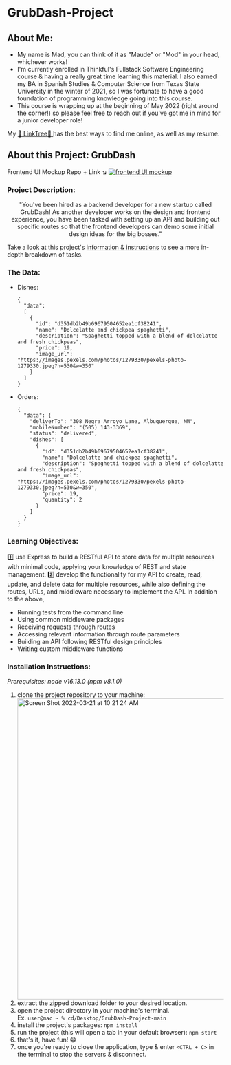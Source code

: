# GrubDash-Project
## About Me:
- My name is Mad, you can think of it as "Maude" or "Mod" in your head, whichever works!
- I'm currently enrolled in Thinkful's Fullstack Software Engineering course & having a really great time learning this material. I also earned my BA in Spanish Studies & Computer Science from Texas State University in the winter of 2021, so I was fortunate to have a good foundation of programming knowledge going into this course. 
- This course is wrapping up at the beginning of May 2022 (right around the corner!) so please feel free to reach out if you've got me in mind for a junior developer role! 

My [🌲 LinkTree🌲 ](https://linktr.ee/madgodinez) has the best ways to find me online, as well as my resume. 

## About this Project: GrubDash
Frontend UI Mockup Repo + Link ↘️
<a href="https://github.com/Thinkful-Ed/starter-grub-dash-front-end">
  <img src="https://s3.us-west-2.amazonaws.com/secure.notion-static.com/d7eb3755-f038-463d-bf97-cc854a87c237/Untitled.png?X-Amz-Algorithm=AWS4-HMAC-SHA256&X-Amz-Content-Sha256=UNSIGNED-PAYLOAD&X-Amz-Credential=AKIAT73L2G45EIPT3X45%2F20220328%2Fus-west-2%2Fs3%2Faws4_request&X-Amz-Date=20220328T210655Z&X-Amz-Expires=86400&X-Amz-Signature=b5a04de9fc9e817dd4d41eea937eb14de12732dba6c744fa9784edc1520b9c0a&X-Amz-SignedHeaders=host&response-content-disposition=filename%20%3D%22Untitled.png%22&x-id=GetObject" alt="frontend UI mockup" />
</a>

### Project Description: 
<p align="center">
"You've been hired as a backend developer for a new startup called GrubDash! As another developer works on the design and frontend experience, you have been tasked with setting up an API and building out specific routes so that the frontend developers can demo some initial design ideas for the big bosses."
</p>

Take a look at this project's [information & instructions](https://github.com/mad-godinez/GrubDash-Project/blob/main/instructions.md#input-validation) to see a more in-depth breakdown of tasks. 

### The Data:
- Dishes:
  ```
  {
    "data": 
    [
      {
        "id": "d351db2b49b69679504652ea1cf38241",
        "name": "Dolcelatte and chickpea spaghetti",
        "description": "Spaghetti topped with a blend of dolcelatte and fresh chickpeas",
        "price": 19,
        "image_url": "https://images.pexels.com/photos/1279330/pexels-photo-1279330.jpeg?h=530&w=350"
      }
    ]
  }
  ```
- Orders:
  ```
  {
    "data": {
      "deliverTo": "308 Negra Arroyo Lane, Albuquerque, NM",
      "mobileNumber": "(505) 143-3369",
      "status": "delivered",
      "dishes": [
        {
          "id": "d351db2b49b69679504652ea1cf38241",
          "name": "Dolcelatte and chickpea spaghetti",
          "description": "Spaghetti topped with a blend of dolcelatte and fresh chickpeas",
          "image_url": "https://images.pexels.com/photos/1279330/pexels-photo-1279330.jpeg?h=530&w=350",
          "price": 19,
          "quantity": 2
        }
      ]
    }
  }
  ```
### Learning Objectives:
1️⃣ use Express to build a RESTful API to store data for multiple resources with minimal code, applying your knowledge of REST and state management.
2️⃣ develop the functionality for my API to create, read, update, and delete data for multiple resources, while also defining the routes, URLs, and middleware necessary to implement the API.
In addition to the above, 
  - Running tests from the command line
  - Using common middleware packages
  - Receiving requests through routes
  - Accessing relevant information through route parameters
  - Building an API following RESTful design principles
  - Writing custom middleware functions

### Installation Instructions:
*Prerequisites: node v16.13.0 (npm v8.1.0)*
1. clone the project repository to your machine:
    <img width="700" height="auto" alt="Screen Shot 2022-03-21 at 10 21 24 AM" src="https://user-images.githubusercontent.com/93545744/159300878-515dde19-8f22-4521-8b7f-5ecb5eb27e47.png" align="center">
2. extract the zipped download folder to your desired location.
3. open the project directory in your machine's terminal. <br> Ex. `user@mac ~ % cd/Desktop/GrubDash-Project-main`
4. install the project's packages: `npm install`
5. run the project (this will open a tab in your default browser): `npm start`
6. that's it, have fun! 😁
7. once you're ready to close the application, type & enter `<CTRL + C>` in the terminal to stop the servers & disconnect.
